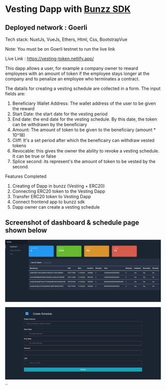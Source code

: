 # Vesting Dapp with [Bunzz SDK](https://docs.bunzz.dev/product-docs/sdk/guides)
## Deployed network : Goerli
Tech stack: NuxtJs, VueJs, Ethers, Html, Css, BootstrapVue

Note: You must be on Goerli testnet to run the live link

Live Link : https://vesting-token.netlify.app/


This dapp allows a user, for example a company owner to reward employees with an amount of token if the employee stays longer at the company and to penalize an employee who terminates a contract.

The datails for creating a vesting schedule are collected in a form. The input fields are:
1. Beneficiary Wallet Address: The wallet address of the user to be given the reward
2. Start Date: the start date for the vesting period
3. End date: the end date for the vesting schedule. By this date, the token can be withdrawn by the beneficiary
4. Amount: The amount of token to be given to the beneficiary (amount * 10^18)
5. Cliff: It's a set period after which the beneficairy can withdraw vested tokens
6. Revocable: this gives the owner the ability to revoke a vesting schedule. It can be true or false
7. Splice second: its represent's the amount of token to be vested by the second.

Features Completed
1. Creating of Dapp in bunzz (Vesting + ERC20)
2. Connecting ERC20 token to the Vesting Dapp
3. Transfer ERC20 token to Vesting Dapp
4. Connect frontend app to bunzz sdk
4. Dapp owner can create a vesting schedule


## Screenshot of dashboard & schedule page shown below
![image](./image/screencapture-localhost-3000-2022-11-15-23_28_03.png "Optional Title")

![image](./image/screencapture-localhost-3000-schedule-2022-11-15-23_34_24.png "Optional Title")..
